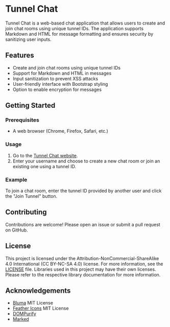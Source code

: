 # Tunnel Chat

Tunnel Chat is a web-based chat application that allows users to create and join chat rooms using unique tunnel IDs. The application supports Markdown and HTML for message formatting and ensures security by sanitizing user inputs.

## Features

- Create and join chat rooms using unique tunnel IDs
- Support for Markdown and HTML in messages
- Input sanitization to prevent XSS attacks
- User-friendly interface with Bootstrap styling
- Option to enable encryption for messages

## Getting Started

### Prerequisites

- A web browser (Chrome, Firefox, Safari, etc.)

### Usage

1. Go to the [Tunnel Chat website](https://chat.basicfan.eu.org/).
2. Enter your username and choose to create a new chat room or join an existing one using a tunnel ID.


### Example

To join a chat room, enter the tunnel ID provided by another user and click the "Join Tunnel" button.

## Contributing

Contributions are welcome! Please open an issue or submit a pull request on GitHub.

## License

This project is licensed under the Attribution-NonCommercial-ShareAlike 4.0 International (CC BY-NC-SA 4.0) license. For more information, see the [LICENSE](LICENSE) file. Libraries used in this project may have their own licenses. Please refer to the respective library documentation for more information.

## Acknowledgements

- [Bluma](https://bulma.io/) MIT License
- [Feather Icons](https://feathericons.com/) MIT License
- [DOMPurify](https://github.com/cure53/DOMPurify)
- [Marked](https://github.com/markedjs/marked)